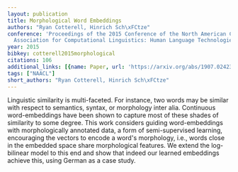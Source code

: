 ```yaml
---
layout: publication
title: Morphological Word Embeddings
authors: "Ryan Cotterell, Hinrich Sch\xFCtze"
conference: 'Proceedings of the 2015 Conference of the North American Chapter of the
  Association for Computational Linguistics: Human Language Technologies'
year: 2015
bibkey: cotterell2015morphological
citations: 106
additional_links: [{name: Paper, url: 'https://arxiv.org/abs/1907.02423'}]
tags: ["NAACL"]
short_authors: "Ryan Cotterell, Hinrich Sch\xFCtze"
---
```

Linguistic similarity is multi-faceted. For instance, two words may be
similar with respect to semantics, syntax, or morphology inter alia. Continuous
word-embeddings have been shown to capture most of these shades of similarity
to some degree. This work considers guiding word-embeddings with
morphologically annotated data, a form of semi-supervised learning, encouraging
the vectors to encode a word's morphology, i.e., words close in the embedded
space share morphological features. We extend the log-bilinear model to this
end and show that indeed our learned embeddings achieve this, using German as a
case study.